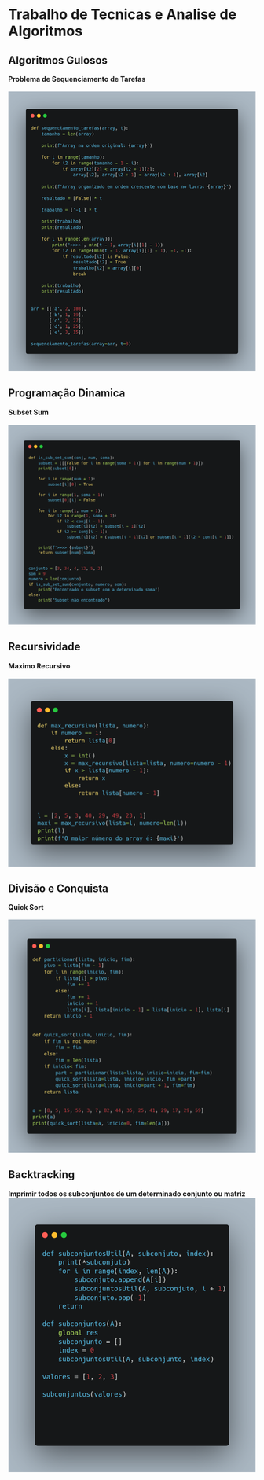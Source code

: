 # Trabalho de Tecnicas e Analise de Algoritmos
## Algoritmos Gulosos
**Problema de Sequenciamento de Tarefas**
<br/>
<br/>
<img src="./images/guloso.png"/>
## Programação Dinamica
**Subset Sum**
<br/>
<br/>
<img src="./images/programacao_dinamica.png"/>
## Recursividade
**Maximo Recursivo**
<br/>
<br/>
<img src="./images/recursividade.png"/>
## Divisão e Conquista
**Quick Sort**
<br/>
<br/>
<img src="./images/divisao_conquista.png"/>
## Backtracking
**Imprimir todos os subconjuntos de um determinado conjunto ou matriz**
<img src="./images/backtracking.png"/>
<br/>
<br/>

